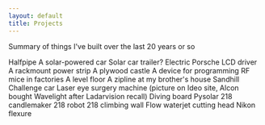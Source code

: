 ```yaml
---
layout: default 
title: Projects
---
```


Summary of things I've built over the last 20 years or so

Halfpipe
A solar-powered car
Solar car trailer?
Electric Porsche
LCD driver
A rackmount power strip
A plywood castle
A device for programming RF mice in factories
A level floor
A zipline at my brother's house
Sandhill Challenge car
Laser eye surgery machine (picture on Ideo site, Alcon bought Wavelight after Ladarvision recall)
Diving board
Pysolar
218 candlemaker
218 robot
218 climbing wall
Flow waterjet cutting head
Nikon flexure
